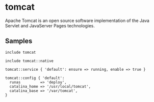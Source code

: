 tomcat
======

Apache Tomcat is an open source software implementation of the Java Servlet and
JavaServer Pages technologies.

Samples
-------
```
include tomcat
```
```
include tomcat::native
```
```
tomcat::service { 'default': ensure => running, enable => true }
```
```
tomcat::config { 'default':
  runas         => 'deploy',
  catalina_home => '/usr/local/tomcat',
  catalina_base => '/var/tomcat',
}
```
